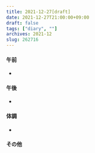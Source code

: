 ```yaml
---
title: 2021-12-27[draft]
date: 2021-12-27T21:00:00+09:00
draft: false
tags: ["diary", ""]
archives: 2021-12
slug: 262716
---
```

#### 午前
- 
#### 午後
- 
#### 体調
- 
#### その他